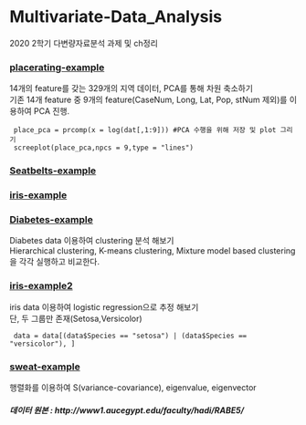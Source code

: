 # Multivariate-Data_Analysis
2020 2학기 다변량자료분석 과제 및 ch정리  

### [placerating-example](placerating-example.R)
14개의 feature를 갖는 329개의 지역 데이터, PCA를 통해 차원 축소하기  
기존 14개 feature 중 9개의 feature(CaseNum, Long, Lat, Pop, stNum 제외)를 이용하여 PCA 진행. 
  
     place_pca = prcomp(x = log(dat[,1:9])) #PCA 수행을 위해 저장 및 plot 그리기
     screeplot(place_pca,npcs = 9,type = "lines")


       
### [Seatbelts-example](Seatbelts-example.R)

### [iris-example](iris-example.R)

### [Diabetes-example](Diabetes-example.R)
Diabetes data 이용하여 clustering 분석 해보기  
Hierarchical clustering, K-means clustering, Mixture model based clustering을 각각 실행하고 비교한다.

### [iris-example2](iris-example2.R)
iris data 이용하여 logistic regression으로 추정 해보기  
단, 두 그룹만 존재(Setosa,Versicolor)
  
     data = data[(data$Species == "setosa") | (data$Species == "versicolor"), ]



### [sweat-example](sweat-example.R)
행렬화를 이용하여 S(variance-covariance), eigenvalue, eigenvector 


<h5> 데이터 원본 : http://www1.aucegypt.edu/faculty/hadi/RABE5/
